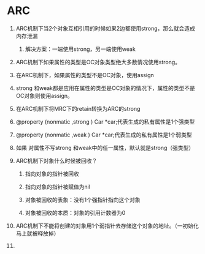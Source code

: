# ARC

1. ARC机制下当2个对象互相引用的时候如果2边都使用strong，那么就会造成内存泄漏  
   1. 解决方案：一端使用strong，另一端使用weak

2. ARC机制下如果属性的类型是OC对象类型绝大多数情况使用strong。

3. 在ARC机制下，如果属性的类型不是OC对象，使用assign

4. strong 和weak都是应用在属性的类型是OC对象的情况下，属性的类型不是OC对象则使用assign。

5. 在ARC机制下将MRC下的retain转换为ARC的strong

6. @property \(nonmatic ,strong \) Car \*car;代表生成的私有属性是1个强类型

7. @property \(nonmatic ,weak \) Car \*car;代表生成的私有属性是1个弱类型

8. 如果 对属性不写strong 和weak中的任一属性，默认就是strong（强类型）

9. ARC机制下对象什么时候被回收？

   1. 指向对象的指针被回收

   2. 指向对象的指针被赋值为nil

   3. 对象被回收的表象：没有1个强指针指向这个对象

   4. 对象被回收的本质：对象的引用计数器为0

10. ARC机制下不能将创建的对象用1个弱指针去存储这个对象的地址。（一初始化马上就被释放掉）

11. 



